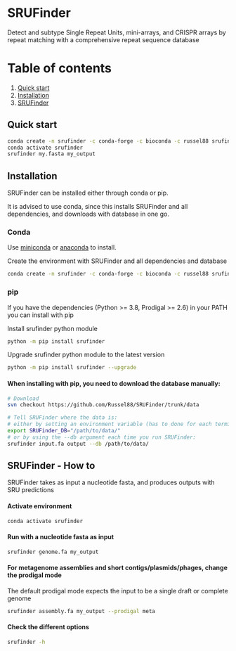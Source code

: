 # SRUFinder

Detect and subtype Single Repeat Units, mini-arrays, and CRISPR arrays by repeat matching with a comprehensive repeat sequence database

# Table of contents
1. [Quick start](#quick)
2. [Installation](#install)
3. [SRUFinder](#sru)

## Quick start <a name="quick"></a>

```sh
conda create -n srufinder -c conda-forge -c bioconda -c russel88 srufinder
conda activate srufinder
srufinder my.fasta my_output
```

## Installation <a name="install"></a>
SRUFinder can be installed either through conda or pip.

It is advised to use conda, since this installs SRUFinder and all dependencies, and downloads with database in one go.

### Conda
Use [miniconda](https://docs.conda.io/en/latest/miniconda.html) or [anaconda](https://www.anaconda.com/) to install.

Create the environment with SRUFinder and all dependencies and database
```sh
conda create -n srufinder -c conda-forge -c bioconda -c russel88 srufinder
```

### pip
If you have the dependencies (Python >= 3.8, Prodigal >= 2.6) in your PATH you can install with pip

Install srufinder python module
```sh
python -m pip install srufinder
```

Upgrade srufinder python module to the latest version
```sh
python -m pip install srufinder --upgrade
```


#### When installing with pip, you need to download the database manually: 
```sh
# Download
svn checkout https://github.com/Russel88/SRUFinder/trunk/data

# Tell SRUFinder where the data is:
# either by setting an environment variable (has to done for each terminal session, or added to .bashrc):
export SRUFinder_DB="/path/to/data/"
# or by using the --db argument each time you run SRUFinder:
srufinder input.fa output --db /path/to/data/
```

## SRUFinder - How to <a name="sru"></a>
SRUFinder takes as input a nucleotide fasta, and produces outputs with SRU predictions

#### Activate environment
```sh
conda activate srufinder
```

#### Run with a nucleotide fasta as input
```sh
srufinder genome.fa my_output
```

#### For metagenome assemblies and short contigs/plasmids/phages, change the prodigal mode
The default prodigal mode expects the input to be a single draft or complete genome
```sh
srufinder assembly.fa my_output --prodigal meta
```

#### Check the different options
```sh
srufinder -h
```

